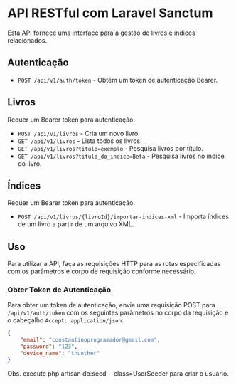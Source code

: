 # API RESTful com Laravel Sanctum

Esta API fornece uma interface para a gestão de livros e índices relacionados.

## Autenticação

- `POST /api/v1/auth/token` - Obtém um token de autenticação Bearer.

## Livros
 Requer um Bearer token para autenticação.
- `POST /api/v1/livros` - Cria um novo livro.
- `GET /api/v1/livros` - Lista todos os livros.
- `GET /api/v1/livros?titulo=exemplo` - Pesquisa livros por título.
- `GET /api/v1/livros?titulo_do_indice=Beta` - Pesquisa livros no indice do livro.

## Índices
 Requer um Bearer token para autenticação.
- `POST /api/v1/livros/{livroId}/importar-indices-xml` - Importa índices de um livro a partir de um arquivo XML.

## Uso

Para utilizar a API, faça as requisições HTTP para as rotas especificadas com os parâmetros e corpo de requisição conforme necessário.

### Obter Token de Autenticação

Para obter um token de autenticação, envie uma requisição POST para `/api/v1/auth/token` com os seguintes parâmetros no corpo da requisição e o cabeçalho `Accept: application/json`:

```json
{
    "email": "constantinoprogramador@gmail.com",
    "password": "123",
    "device_name": "thunther"
}
```
Obs. execute php artisan db:seed --class=UserSeeder para criar o usuário.
